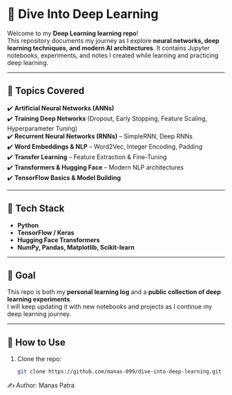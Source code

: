 # 🧠 Dive Into Deep Learning  

Welcome to my **Deep Learning learning repo**!  
This repository documents my journey as I explore **neural networks, deep learning techniques, and modern AI architectures**. It contains Jupyter notebooks, experiments, and notes I created while learning and practicing deep learning.  

---

## 🚀 Topics Covered  

✔️ **Artificial Neural Networks (ANNs)**  
✔️ **Training Deep Networks** (Dropout, Early Stopping, Feature Scaling, Hyperparameter Tuning)  
✔️ **Recurrent Neural Networks (RNNs)** – SimpleRNN, Deep RNNs  
✔️ **Word Embeddings & NLP** – Word2Vec, Integer Encoding, Padding  
✔️ **Transfer Learning** – Feature Extraction & Fine-Tuning  
✔️ **Transformers & Hugging Face** – Modern NLP architectures  
✔️ **TensorFlow Basics & Model Building**  

---

## 🧰 Tech Stack  

- **Python**  
- **TensorFlow / Keras**  
- **Hugging Face Transformers**  
- **NumPy, Pandas, Matplotlib, Scikit-learn**  

---

## 🎯 Goal  

This repo is both my **personal learning log** and a **public collection of deep learning experiments**.  
I will keep updating it with new notebooks and projects as I continue my deep learning journey.  

---

## 📌 How to Use  

1. Clone the repo:  
   ```bash
   git clone https://github.com/manas-099/dive-into-deep-learning.git

✍️ Author: Manas Patra